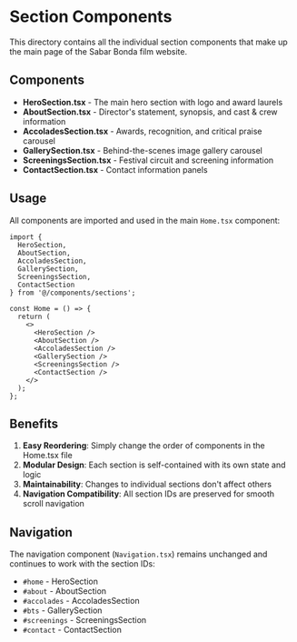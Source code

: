 # Section Components

This directory contains all the individual section components that make up the main page of the Sabar Bonda film website.

## Components

- **HeroSection.tsx** - The main hero section with logo and award laurels
- **AboutSection.tsx** - Director's statement, synopsis, and cast & crew information
- **AccoladesSection.tsx** - Awards, recognition, and critical praise carousel
- **GallerySection.tsx** - Behind-the-scenes image gallery carousel
- **ScreeningsSection.tsx** - Festival circuit and screening information
- **ContactSection.tsx** - Contact information panels

## Usage

All components are imported and used in the main `Home.tsx` component:

```tsx
import {
  HeroSection,
  AboutSection,
  AccoladesSection,
  GallerySection,
  ScreeningsSection,
  ContactSection
} from '@/components/sections';

const Home = () => {
  return (
    <>
      <HeroSection />
      <AboutSection />
      <AccoladesSection />
      <GallerySection />
      <ScreeningsSection />
      <ContactSection />
    </>
  );
};
```

## Benefits

1. **Easy Reordering**: Simply change the order of components in the Home.tsx file
2. **Modular Design**: Each section is self-contained with its own state and logic
3. **Maintainability**: Changes to individual sections don't affect others
4. **Navigation Compatibility**: All section IDs are preserved for smooth scroll navigation

## Navigation

The navigation component (`Navigation.tsx`) remains unchanged and continues to work with the section IDs:
- `#home` - HeroSection
- `#about` - AboutSection  
- `#accolades` - AccoladesSection
- `#bts` - GallerySection
- `#screenings` - ScreeningsSection
- `#contact` - ContactSection
